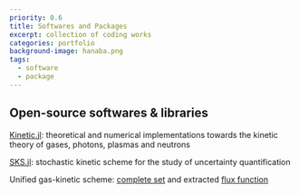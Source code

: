 ```yaml
---
priority: 0.6
title: Softwares and Packages
excerpt: collection of coding works
categories: portfolio
background-image: hanaba.png
tags:
  - software
  - package
---
```


## Open-source softwares & libraries

[Kinetic.jl](https://github.com/vavrines/Kinetic.jl): theoretical and numerical implementations towards the kinetic theory of gases, photons, plasmas and neutrons

[SKS.jl](https://github.com/vavrines/SKS.jl): stochastic kinetic scheme for the study of uncertainty quantification

Unified gas-kinetic scheme: [complete set](https://github.com/vavrines/UGKS) and extracted [flux function](https://github.com/vavrines/UGKSFlux)
